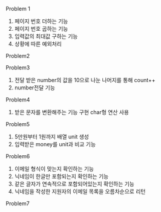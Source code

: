 Problem 1
1. 페이지 번호 더하는 기능
2. 페이지 번호 곱하는 기능
3. 입력값의 최대값 구하는 기능
4. 상황에 따른 예외처리


Problem2

Problem3
1. 전달 받은 number의 값을 10으로 나눈 나머지를 통해 count++ 
2. number전달 기능 


Problem4
1. 받은 문자를 변환해주는 기능 구현 char형 연산 사용

Problem5
1. 5만원부터 1원까지 배열 unit 생성
2. 입력받은 money를 unit과 비교 기능

Problem6
1. 이메일 형식이 맞는지 확인하는 기능
2. 닉네임이 한글만 포함되는지 확인하는 기능
3. 같은 글자가 연속적으로 포함되어있는지 확인하는 기능
4. 닉네임을 작성한 지원자의 이메일 목록을 오름차순으로 리턴

Problem7
